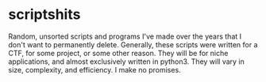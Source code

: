 # scriptshits
Random, unsorted scripts and programs I've made over the years that I don't want to permanently delete.
Generally, these scripts were written for a CTF, for some project, or some other reason. They will be for niche applications, and almost exclusively written in python3. They will vary in size, complexity, and efficiency.
I make no promises.
